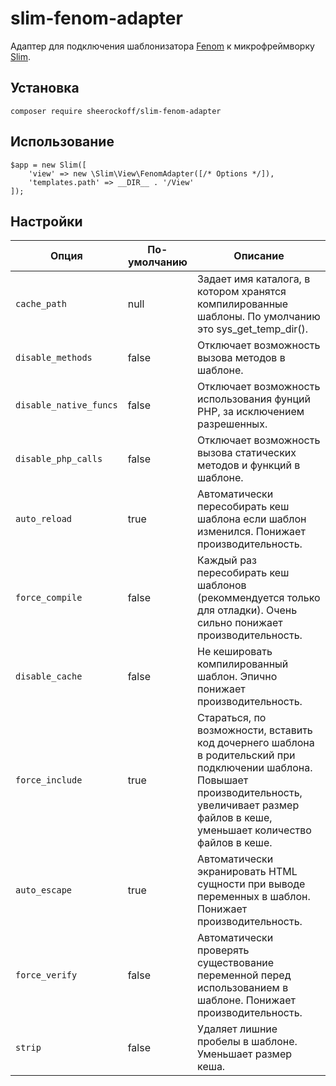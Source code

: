# slim-fenom-adapter

Адаптер для подключения шаблонизатора [Fenom](https://github.com/fenom-template/fenom) к микрофреймворку [Slim](https://github.com/slimphp/Slim).


## Установка

`composer require sheerockoff/slim-fenom-adapter`


## Использование

    $app = new Slim([
        'view' => new \Slim\View\FenomAdapter([/* Options */]),
        'templates.path' => __DIR__ . '/View'
    ]);


## Настройки

Опция | По-умолчанию | Описание
--- | --- | ---
`cache_path` | null | Задает имя каталога, в котором хранятся компилированные шаблоны. По умолчанию это sys_get_temp_dir().
`disable_methods` | false | Отключает возможность вызова методов в шаблоне.
`disable_native_funcs` | false | Отключает возможность использования фунций PHP, за исключением разрешенных.
`disable_php_calls` | false | Отключает возможность вызова статических методов и функций в шаблоне.
`auto_reload` | true | Автоматически пересобирать кеш шаблона если шаблон изменился. Понижает производительность.
`force_compile` | false | Каждый раз пересобирать кеш шаблонов (рекоммендуется только для отладки). Очень сильно понижает производительность.
`disable_cache` | false | Не кешировать компилированный шаблон. Эпично понижает производительность.
`force_include` | true | Стараться, по возможности, вставить код дочернего шаблона в родительский при подключении шаблона. Повышает производительность, увеличивает размер файлов в кеше, уменьшает количество файлов в кеше.
`auto_escape` | true | Автоматически экранировать HTML сущности при выводе переменных в шаблон. Понижает производительность.
`force_verify` | false | Автоматически проверять существование переменной перед использованием в шаблоне. Понижает производительность.
`strip` | false | Удаляет лишние пробелы в шаблоне. Уменьшает размер кеша.
